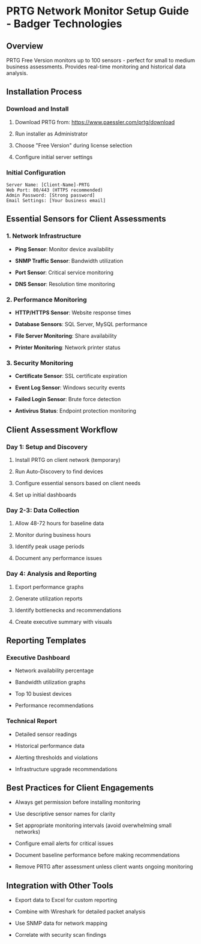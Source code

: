 # PRTG Network Monitor Setup Guide - Badger Technologies



## Overview

PRTG Free Version monitors up to 100 sensors - perfect for small to medium business assessments. Provides real-time monitoring and historical data analysis.


## Installation Process



### Download and Install

1. Download PRTG from: https://www.paessler.com/prtg/download

2. Run installer as Administrator

3. Choose "Free Version" during license selection

4. Configure initial server settings



### Initial Configuration

```
Server Name: [Client-Name]-PRTG
Web Port: 80/443 (HTTPS recommended)
Admin Password: [Strong password]
Email Settings: [Your business email]
```


## Essential Sensors for Client Assessments



### 1. Network Infrastructure

- **Ping Sensor**: Monitor device availability

- **SNMP Traffic Sensor**: Bandwidth utilization

- **Port Sensor**: Critical service monitoring

- **DNS Sensor**: Resolution time monitoring



### 2. Performance Monitoring  

- **HTTP/HTTPS Sensor**: Website response times

- **Database Sensors**: SQL Server, MySQL performance

- **File Server Monitoring**: Share availability

- **Printer Monitoring**: Network printer status



### 3. Security Monitoring

- **Certificate Sensor**: SSL certificate expiration

- **Event Log Sensor**: Windows security events

- **Failed Login Sensor**: Brute force detection

- **Antivirus Status**: Endpoint protection monitoring



## Client Assessment Workflow



### Day 1: Setup and Discovery

1. Install PRTG on client network (temporary)

2. Run Auto-Discovery to find devices

3. Configure essential sensors based on client needs

4. Set up initial dashboards



### Day 2-3: Data Collection

1. Allow 48-72 hours for baseline data

2. Monitor during business hours

3. Identify peak usage periods

4. Document any performance issues



### Day 4: Analysis and Reporting

1. Export performance graphs

2. Generate utilization reports  

3. Identify bottlenecks and recommendations

4. Create executive summary with visuals



## Reporting Templates



### Executive Dashboard

- Network availability percentage

- Bandwidth utilization graphs

- Top 10 busiest devices

- Performance recommendations



### Technical Report

- Detailed sensor readings

- Historical performance data

- Alerting thresholds and violations

- Infrastructure upgrade recommendations



## Best Practices for Client Engagements

- Always get permission before installing monitoring

- Use descriptive sensor names for clarity

- Set appropriate monitoring intervals (avoid overwhelming small networks)

- Configure email alerts for critical issues

- Document baseline performance before making recommendations

- Remove PRTG after assessment unless client wants ongoing monitoring



## Integration with Other Tools

- Export data to Excel for custom reporting

- Combine with Wireshark for detailed packet analysis  

- Use SNMP data for network mapping

- Correlate with security scan findings

